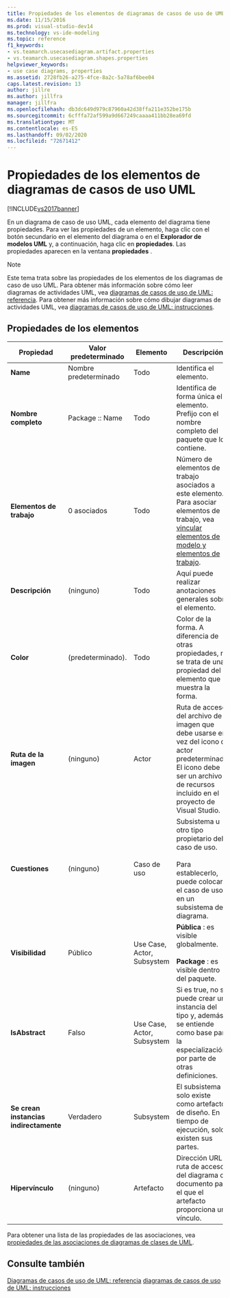 ```yaml
---
title: Propiedades de los elementos de diagramas de casos de uso de UML | Microsoft Docs
ms.date: 11/15/2016
ms.prod: visual-studio-dev14
ms.technology: vs-ide-modeling
ms.topic: reference
f1_keywords:
- vs.teamarch.usecasediagram.artifact.properties
- vs.teamarch.usecasediagram.shapes.properties
helpviewer_keywords:
- use case diagrams, properties
ms.assetid: 2728fb26-a275-4fce-8a2c-5a78af6bee04
caps.latest.revision: 13
author: jillre
ms.author: jillfra
manager: jillfra
ms.openlocfilehash: db3dc649d979c87960a42d38ffa211e352be175b
ms.sourcegitcommit: 6cfffa72af599a9d667249caaaa411bb28ea69fd
ms.translationtype: MT
ms.contentlocale: es-ES
ms.lasthandoff: 09/02/2020
ms.locfileid: "72671412"
---
```

# <a name="properties-of-elements-on-uml-use-case-diagrams"></a>Propiedades de los elementos de diagramas de casos de uso UML
[!INCLUDE[vs2017banner](../includes/vs2017banner.md)]

En un diagrama de caso de uso UML, cada elemento del diagrama tiene propiedades. Para ver las propiedades de un elemento, haga clic con el botón secundario en el elemento del diagrama o en el **Explorador de modelos UML** y, a continuación, haga clic en **propiedades**. Las propiedades aparecen en la ventana **propiedades** .

> [!NOTE]
> Este tema trata sobre las propiedades de los elementos de los diagramas de caso de uso UML. Para obtener más información sobre cómo leer diagramas de actividades UML, vea [diagramas de casos de uso de UML: referencia](../modeling/uml-use-case-diagrams-reference.md). Para obtener más información sobre cómo dibujar diagramas de actividades UML, vea [diagramas de casos de uso de UML: instrucciones](../modeling/uml-use-case-diagrams-guidelines.md).

## <a name="properties-of-elements"></a>Propiedades de los elementos

|Propiedad|Valor predeterminado|Elemento|Descripción|
|--------------|-------------|-------------|-----------------|
|**Name**|Nombre predeterminado|Todo|Identifica el elemento.|
|**Nombre completo**|Package :: Name|Todo|Identifica de forma única el elemento. Prefijo con el nombre completo del paquete que lo contiene.|
|**Elementos de trabajo**|0 asociados|Todo|Número de elementos de trabajo asociados a este elemento. Para asociar elementos de trabajo, vea [vincular elementos de modelo y elementos de trabajo](../modeling/link-model-elements-and-work-items.md).|
|**Descripción**|(ninguno)|Todo|Aquí puede realizar anotaciones generales sobre el elemento.|
|**Color**|(predeterminado).|Todo|Color de la forma. A diferencia de otras propiedades, no se trata de una propiedad del elemento que muestra la forma.|
|**Ruta de la imagen**|(ninguno)|Actor|Ruta de acceso del archivo de imagen que debe usarse en vez del icono de actor predeterminado. El icono debe ser un archivo de recursos incluido en el proyecto de Visual Studio.|
|**Cuestiones**|(ninguno)|Caso de uso|Subsistema u otro tipo propietario del caso de uso.<br /><br /> Para establecerlo, puede colocar el caso de uso en un subsistema del diagrama.|
|**Visibilidad**|Público|Use Case, Actor, Subsystem|**Pública** : es visible globalmente.<br /><br /> **Package** : es visible dentro del paquete.|
|**IsAbstract**|Falso|Use Case, Actor, Subsystem|Si es true, no se puede crear una instancia del tipo y, además, se entiende como base para la especialización por parte de otras definiciones.|
|**Se crean instancias indirectamente**|Verdadero|Subsystem|El subsistema solo existe como artefacto de diseño. En tiempo de ejecución, solo existen sus partes.|
|**Hipervínculo**|(ninguno)|Artefacto|Dirección URL o ruta de acceso del diagrama o documento para el que el artefacto proporciona un vínculo.|

 Para obtener una lista de las propiedades de las asociaciones, vea [propiedades de las asociaciones de diagramas de clases de UML](../modeling/properties-of-associations-on-uml-class-diagrams.md).

## <a name="see-also"></a>Consulte también
 [Diagramas de casos de uso de UML: referencia](../modeling/uml-use-case-diagrams-reference.md) [diagramas de casos de uso de UML: instrucciones](../modeling/uml-use-case-diagrams-guidelines.md)
